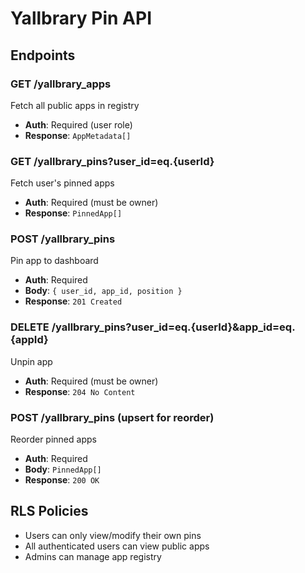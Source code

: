 # Yallbrary Pin API

## Endpoints

### GET /yallbrary_apps
Fetch all public apps in registry
- **Auth**: Required (user role)
- **Response**: `AppMetadata[]`

### GET /yallbrary_pins?user_id=eq.{userId}
Fetch user's pinned apps
- **Auth**: Required (must be owner)
- **Response**: `PinnedApp[]`

### POST /yallbrary_pins
Pin app to dashboard
- **Auth**: Required
- **Body**: `{ user_id, app_id, position }`
- **Response**: `201 Created`

### DELETE /yallbrary_pins?user_id=eq.{userId}&app_id=eq.{appId}
Unpin app
- **Auth**: Required (must be owner)
- **Response**: `204 No Content`

### POST /yallbrary_pins (upsert for reorder)
Reorder pinned apps
- **Auth**: Required
- **Body**: `PinnedApp[]`
- **Response**: `200 OK`

## RLS Policies
- Users can only view/modify their own pins
- All authenticated users can view public apps
- Admins can manage app registry
